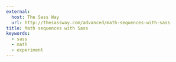 ```yaml
---
external:
  host: The Sass Way
  url: http://thesassway.com/advanced/math-sequences-with-sass
title: Math sequences with Sass
keywords:
  - sass
  - math
  - experiment
---
```

